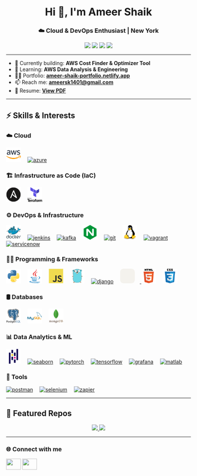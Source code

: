 <!-- Header -->
<h1 align="center">Hi 👋, I'm Ameer Shaik</h1>
<h3 align="center">☁️ Cloud & DevOps Enthusiast | New York</h3>

<p align="center">
  <a href="mailto:ameersk1401@gmail.com"><img src="https://img.shields.io/badge/Email-ameersk1401%40gmail.com-red?logo=gmail" /></a>
  <a href="https://www.linkedin.com/in/ameer-shaik-087791218/" target="_blank"><img src="https://img.shields.io/badge/LinkedIn-Ameer%20Shaik-blue?logo=linkedin" /></a>
  <a href="https://ameer-shaik-portfolio.netlify.app/" target="_blank"><img src="https://img.shields.io/badge/Portfolio-Live-14a1f0?logo=netlify" /></a>
  <a href="https://github.com/ameer-sk1401/Portfolio/blob/main/resume.pdf" target="_blank"><img src="https://img.shields.io/badge/Resume-PDF-4b8bbe?logo=readthedocs" /></a>
</p>

---

- 🔭 Currently building: **AWS Cost Finder & Optimizer Tool**
- 🌱 Learning: **AWS Data Analysis & Engineering**
- 👨‍💻 Portfolio: **[ameer-shaik-portfolio.netlify.app](https://ameer-shaik-portfolio.netlify.app/)**
- 📫 Reach me: **ameersk1401@gmail.com**
- 📄 Resume: **[View PDF](https://github.com/ameer-sk1401/Portfolio/blob/main/resume.pdf)**

---

## ⚡ Skills & Interests

<!-- ☁️ Cloud -->
### ☁️ Cloud
<p align="left">
  <a href="https://aws.amazon.com" target="_blank" rel="noreferrer"><img src="https://raw.githubusercontent.com/devicons/devicon/master/icons/amazonwebservices/amazonwebservices-original-wordmark.svg" alt="aws" width="40" height="40" style="margin-right:14px;"/></a>
  <a href="https://azure.microsoft.com/" target="_blank" rel="noreferrer"><img src="https://www.vectorlogo.zone/logos/microsoft_azure/microsoft_azure-icon.svg" alt="azure" width="40" height="40" style="margin-right:14px;"/></a>
</p>

<!-- 🏗 IaC -->
### 🏗 Infrastructure as Code (IaC)
<p align="left">
  <a href="https://www.ansible.com/" target="_blank" rel="noreferrer"><img src="https://raw.githubusercontent.com/devicons/devicon/master/icons/ansible/ansible-original.svg" alt="ansible" width="40" height="40" style="margin-right:14px;"/></a>
  <a href="https://www.terraform.io/" target="_blank" rel="noreferrer"><img src="https://raw.githubusercontent.com/devicons/devicon/master/icons/terraform/terraform-original-wordmark.svg" alt="terraform" width="40" height="40" style="margin-right:14px;"/></a>
</p>

<!-- ⚙️ DevOps & Infra -->
### ⚙️ DevOps & Infrastructure
<p align="left">
  <a href="https://www.docker.com/" target="_blank" rel="noreferrer"><img src="https://raw.githubusercontent.com/devicons/devicon/master/icons/docker/docker-original-wordmark.svg" alt="docker" width="40" height="40" style="margin-right:14px;"/></a>
  <a href="https://www.jenkins.io" target="_blank" rel="noreferrer"><img src="https://www.vectorlogo.zone/logos/jenkins/jenkins-icon.svg" alt="jenkins" width="40" height="40" style="margin-right:14px;"/></a>
  <a href="https://kafka.apache.org/" target="_blank" rel="noreferrer"><img src="https://www.vectorlogo.zone/logos/apache_kafka/apache_kafka-icon.svg" alt="kafka" width="40" height="40" style="margin-right:14px;"/></a>
  <a href="https://www.nginx.com" target="_blank" rel="noreferrer"><img src="https://raw.githubusercontent.com/devicons/devicon/master/icons/nginx/nginx-original.svg" alt="nginx" width="40" height="40" style="margin-right:14px;"/></a>
  <a href="https://git-scm.com/" target="_blank" rel="noreferrer"><img src="https://www.vectorlogo.zone/logos/git-scm/git-scm-icon.svg" alt="git" width="40" height="40" style="margin-right:14px;"/></a>
  <a href="https://www.linux.org/" target="_blank" rel="noreferrer"><img src="https://raw.githubusercontent.com/devicons/devicon/master/icons/linux/linux-original.svg" alt="linux" width="40" height="40" style="margin-right:14px;"/></a>
  <a href="https://www.vagrantup.com/" target="_blank" rel="noreferrer"><img src="https://www.vectorlogo.zone/logos/vagrantup/vagrantup-icon.svg" alt="vagrant" width="40" height="40" style="margin-right:14px;"/></a>
  <a href="https://www.servicenow.com/" target="_blank" rel="noreferrer"><img src="https://www.vectorlogo.zone/logos/servicenow/servicenow-icon.svg" alt="servicenow" width="40" height="40" style="margin-right:14px;"/></a>
</p>

<!-- 👨‍💻 Programming -->
### 👨‍💻 Programming & Frameworks
<p align="left">
  <a href="https://www.python.org" target="_blank" rel="noreferrer"><img src="https://raw.githubusercontent.com/devicons/devicon/master/icons/python/python-original.svg" alt="python" width="40" height="40" style="margin-right:14px;"/></a>
  <a href="https://www.java.com" target="_blank" rel="noreferrer"><img src="https://raw.githubusercontent.com/devicons/devicon/master/icons/java/java-original.svg" alt="java" width="40" height="40" style="margin-right:14px;"/></a>
  <a href="https://developer.mozilla.org/en-US/docs/Web/JavaScript" target="_blank" rel="noreferrer"><img src="https://raw.githubusercontent.com/devicons/devicon/master/icons/javascript/javascript-original.svg" alt="javascript" width="40" height="40" style="margin-right:14px;"/></a>
  <a href="https://golang.org" target="_blank" rel="noreferrer"><img src="https://raw.githubusercontent.com/devicons/devicon/master/icons/go/go-original.svg" alt="go" width="40" height="40" style="margin-right:14px;"/></a>
  <a href="https://www.djangoproject.com/" target="_blank" rel="noreferrer"><img src="https://cdn.worldvectorlogo.com/logos/django.svg" alt="django" width="40" height="40" style="margin-right:14px;"/></a>
  <a href="https://flask.palletsprojects.com/" target="_blank" rel="noreferrer" title="Flask">
    <!-- Inline Flask SVG so styling is consistent -->
    <svg width="40" height="40" viewBox="0 0 256 256" xmlns="http://www.w3.org/2000/svg" style="margin-right:14px;">
      <rect width="256" height="256" rx="60" fill="#F4F2ED"/><path d="M89.7778 193.926...Z" fill="black"/>
    </svg>
  </a>
  <a href="https://www.w3.org/html/" target="_blank" rel="noreferrer"><img src="https://raw.githubusercontent.com/devicons/devicon/master/icons/html5/html5-original-wordmark.svg" alt="html5" width="40" height="40" style="margin-right:14px;"/></a>
  <a href="https://www.w3schools.com/css/" target="_blank" rel="noreferrer"><img src="https://raw.githubusercontent.com/devicons/devicon/master/icons/css3/css3-original-wordmark.svg" alt="css3" width="40" height="40" style="margin-right:14px;"/></a>
</p>

<!-- 🛢 Databases -->
### 🛢 Databases
<p align="left">
  <a href="https://www.postgresql.org" target="_blank" rel="noreferrer"><img src="https://raw.githubusercontent.com/devicons/devicon/master/icons/postgresql/postgresql-original-wordmark.svg" alt="postgresql" width="40" height="40" style="margin-right:14px;"/></a>
  <a href="https://www.mysql.com/" target="_blank" rel="noreferrer"><img src="https://raw.githubusercontent.com/devicons/devicon/master/icons/mysql/mysql-original-wordmark.svg" alt="mysql" width="40" height="40" style="margin-right:14px;"/></a>
  <a href="https://www.mongodb.com/" target="_blank" rel="noreferrer"><img src="https://raw.githubusercontent.com/devicons/devicon/master/icons/mongodb/mongodb-original-wordmark.svg" alt="mongodb" width="40" height="40" style="margin-right:14px;"/></a>
</p>

<!-- 📊 Data / ML -->
### 📊 Data Analytics & ML
<p align="left">
  <a href="https://pandas.pydata.org/" target="_blank" rel="noreferrer"><img src="https://raw.githubusercontent.com/devicons/devicon/master/icons/pandas/pandas-original.svg" alt="pandas" width="40" height="40" style="margin-right:14px;"/></a>
  <a href="https://seaborn.pydata.org/" target="_blank" rel="noreferrer"><img src="https://seaborn.pydata.org/_images/logo-mark-lightbg.svg" alt="seaborn" width="40" height="40" style="margin-right:14px;"/></a>
  <a href="https://pytorch.org/" target="_blank" rel="noreferrer"><img src="https://www.vectorlogo.zone/logos/pytorch/pytorch-icon.svg" alt="pytorch" width="40" height="40" style="margin-right:14px;"/></a>
  <a href="https://www.tensorflow.org" target="_blank" rel="noreferrer"><img src="https://www.vectorlogo.zone/logos/tensorflow/tensorflow-icon.svg" alt="tensorflow" width="40" height="40" style="margin-right:14px;"/></a>
  <a href="https://grafana.com" target="_blank" rel="noreferrer"><img src="https://www.vectorlogo.zone/logos/grafana/grafana-icon.svg" alt="grafana" width="40" height="40" style="margin-right:14px;"/></a>
  <a href="https://www.mathworks.com/" target="_blank" rel="noreferrer"><img src="https://upload.wikimedia.org/wikipedia/commons/2/21/Matlab_Logo.png" alt="matlab" width="40" height="40" style="margin-right:14px;"/></a>
</p>

<!-- 🧰 Tools -->
### 🧰 Tools
<p align="left">
  <a href="https://postman.com" target="_blank" rel="noreferrer"><img src="https://www.vectorlogo.zone/logos/getpostman/getpostman-icon.svg" alt="postman" width="40" height="40" style="margin-right:14px;"/></a>
  <a href="https://www.selenium.dev" target="_blank" rel="noreferrer"><img src="https://raw.githubusercontent.com/detain/svg-logos/780f25886640cef088af994181646db2f6b1a3f8/svg/selenium-logo.svg" alt="selenium" width="40" height="40" style="margin-right:14px;"/></a>
  <a href="https://zapier.com" target="_blank" rel="noreferrer"><img src="https://www.vectorlogo.zone/logos/zapier/zapier-icon.svg" alt="zapier" width="40" height="40" style="margin-right:14px;"/></a>
</p>

---

## 📌 Featured Repos
<p align="center">
  <a href="https://github.com/ameer-sk1401/Portfolio">
    <img src="https://github-readme-stats.vercel.app/api/pin/?username=ameer-sk1401&repo=Portfolio&theme=tokyonight" />
  </a>
  <a href="https://github.com/ameer-sk1401/Job-Snooper">
    <img src="https://github-readme-stats.vercel.app/api/pin/?username=ameer-sk1401&repo=Job-Snooper&theme=tokyonight" />
  </a>
</p>


---

### 🌐 Connect with me
<p align="left">
  <a href="https://www.linkedin.com/in/ameer-shaik-087791218/" target="_blank"><img align="center" src="https://raw.githubusercontent.com/rahuldkjain/github-profile-readme-generator/master/src/images/icons/Social/linked-in-alt.svg" height="30" width="40" /></a>
  <a href="mailto:ameersk1401@gmail.com" target="_blank"><img align="center" src="https://cdn-icons-png.flaticon.com/512/281/281769.png" height="30" width="40" /></a>
</p>
